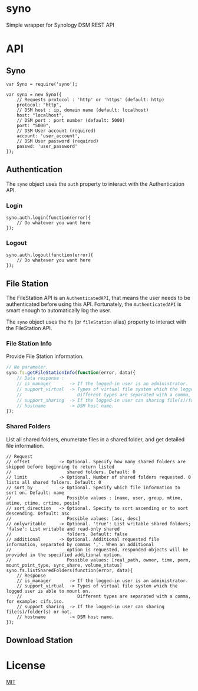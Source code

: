 syno
====

Simple wrapper for Synology DSM REST API

# API

## Syno

    var Syno = require('syno');

    var syno = new Syno({
        // Requests protocol : 'http' or 'https' (default: http)
        protocol: "http",
        // DSM host : ip, domain name (default: localhost)
        host: "localhost",
        // DSM port : port number (default: 5000)
        port: "5000",
        // DSM User account (required)
        account: 'user_account',
        // DSM User password (required)
        passwd: 'user_password'
    });

## Authentication

The `syno` object uses the `auth` property to interact with the Authentication API.

### Login

    syno.auth.login(function(error){
        // Do whatever you want here
    });

### Logout

    syno.auth.logout(function(error){
        // Do whatever you want here
    });

## File Station

The FileStation API is an `AuthenticatedAPI`, that means the user needs to be authenticated before using this API.
Fortunately, the `AuthenticatedAPI` is smart enough to automatically log the user.

The `syno` object uses the `fs` (or `fileStation` alias) property to interact with the FileStation API.

### File Station Info

Provide File Station information.

```javascript
// No parameter.
syno.fs.getFileStationInfo(function(error, data){
    // Data response :
    // is_manager       -> If the logged-in user is an administrator.
    // support_virtual  -> Types of virtual file system which the logged user is able to mount on.
    //                     Different types are separated with a comma, for example: cifs,iso.
    // support_sharing  -> If the logged-in user can sharing file(s)/folder(s) or not.
    // hostname         -> DSM host name.
});
```

### Shared Folders

List all shared folders, enumerate files in a shared folder, and get detailed file information.

    // Request
    // offset           -> Optional. Specify how many shared folders are skipped before beginning to return listed
    //                     shared folders. Default: 0
    // limit            -> Optional. Number of shared folders requested. 0 lists all shared folders. Default: 0
    // sort_by          -> Optional. Specify which file information to sort on. Default: name
    //                     Possible values : [name, user, group, mtime, atime, ctime, crtime, posix]
    // sort_direction   -> Optional. Specify to sort ascending or to sort descending. Default: asc
    //                     Possible values: [asc, desc]
    // onlywritable     -> Optional. 'true': List writable shared folders; 'false': List writable and read-only shared
    //                     folders. Default: false
    // additional       -> Optional. Additional requested file information, separated by commas ','. When an additional
    //                     option is requested, responded objects will be provided in the specified additional option.
    //                     Possible values: [real_path, owner, time, perm, mount_point_type, sync_share, volume_status]
    syno.fs.listSharedFolders(function(error, data){
        // Response
        // is_manager       -> If the logged-in user is an administrator.
        // support_virtual  -> Types of virtual file system which the logged user is able to mount on.
        //                     Different types are separated with a comma, for example: cifs,iso.
        // support_sharing  -> If the logged-in user can sharing file(s)/folder(s) or not.
        // hostname         -> DSM host name.
    });

## Download Station

# License

[MIT](LICENSE-MIT)